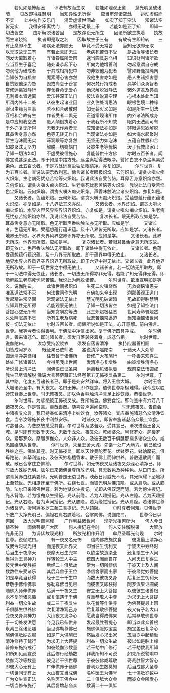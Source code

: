 <!-- { "loadSidebar": true } -->
　　若见如是怖起因　　识法有故而生取
　　若能如理观正道　　慧光明见破诸暗
　　见故即得胜慧明　　当知异性无所得
　　应当审观诸空处　　运动虚假而不实
　　此中勿作安乐门　　渴爱虚诳世间故
　　如实了知于空法　　知诸法空皆无实
　　我得安乐离忧门　　亦得无动最上乐
　　若能如是正了知　　即知一切法皆空
　　由斯解脱诸苦因　　是故诤讼无所立
　　因诸所欲生执着　　执故而生诸娆恼
　　执者即是取之名　　因取故生于三有
　　有故有生即轮转　　三有止息即不生
　　老病死法亦随无　　毕竟不受无常苦
　　当知无欲即无取　　以无取故无三有
　　有若止息即无生　　老病死苦皆不受
　　是故汝等诸长者　　同发舍离取着心
　　弃诸眷属所爱因　　速当圆具苾刍相
　　知识财利诸所欲　　应当互生于喜足
　　随处谦恭起下心　　所向为他增善利
　　勿起意谓自守戒　　勿观他为破戒者
　　于其戒相持犯中　　勿非毁他为犯者
　　譬如野鹿投绳网　　当知彼为自损害
　　魔索缚心害亦然　　毁他生害亦如是
　　愚人生诸损害意　　自赞毁他深为咎
　　毁戒尚息于谤言　　何况梵行持戒者
　　具学仙众勇智者　　常修远离寂静行
　　弃舍身命无爱心　　勤求解脱寂静法
　　诸外道辈及典章　　无利根本皆远离
　　爱乐甚深正法门　　彼法宣说真空理
　　心根本处此当知　　所谓内外十二处
　　从彼生起诸业因　　业久住处谓思法
　　眼根色境二种缘　　眼识生缘为三事
　　若不和合破散时　　如无薪火义如是
　　如是所生一切法　　互相和合故有生
　　作者受者二俱无　　正道常现诸所作
　　内外诸法所成身　　是中应知我空法
　　愚人颠倒执着心　　于我我所不知故
　　眼内无法而可有　　于外亦复无所得
　　无我无作寿者无　　应知诸法亦如是
　　非眼遍思欲解脱　　耳鼻舌身意亦然
　　色等无转无作门　　当观诸法亦如是
　　如大海水起聚时　　暂生泡沫而无实
　　谛观眼等亦复然　　无坚无力如泡沫
　　五蕴自性假和合　　如彼聚沫无坚力
　　解脱一切娆恼门　　及彼生老等忧恼
　　汝于我教出家已　　了知一切法如幻
　　不虚受彼信施心　　复能普供十方佛
　　尔时五百长者。闻佛宣说甚深正法。即于如是中路方处。远尘离垢得法眼净。譬如白衣不杂尘黑易受染色。此五百长者。于是方处远离尘垢法眼清净。亦复如是。
　　尔时世尊。复为五百长者。宣说法要示教利喜。佛言诸长者眼极炽焰。云何炽焰。谓贪火嗔火痴火炽焰。生老病死忧悲苦恼等火炽焰。我说此法自受苦恼。耳鼻舌身意炽焰亦然。云何炽焰。谓贪火嗔火痴火炽焰。生老病死忧悲苦恼等火炽焰。我说此法自受苦恼色尘炽焰。云何炽焰。谓贪火嗔火痴火炽焰。声香味触法尘诸火炽焰。亦复如是。
　　又诸长者。色蕴炽焰。云何炽焰。谓贪火嗔火痴火炽焰。受蕴想蕴行蕴识蕴诸火炽焰。亦复如是。十八界法其义亦然。
　　又诸长者。地界炽焰。谓贪火嗔火痴火炽焰。水界火界风界空界识界炽焰。亦复如是。谓贪火嗔火痴火炽焰。生老病死忧悲苦恼炽焰亦然。我说此法自受苦恼。
　　复次长者。眼无所取应如是学。耳鼻舌身意亦无所取。色无所取声香味触法亦无所取。应如是学。
　　又诸长者。色蕴无所取。受蕴想蕴行蕴识蕴。及十八界皆无所取。应如是学。又诸长者。地界无所取。水界火界风界空界识界亦无所取。应如是学。
　　又诸长者。此界无所取。他界无所取。应如是学。
　　复次诸长者。若眼耳鼻舌身意无所取故。即无依止。色声香味触法无所取故。即于诸处中得无依止。
　　又诸长者。色蕴受蕴想蕴行蕴识蕴。及十八界无所取故。即于蕴界中得无依止。
　　又诸长者。地界水界火界风界空界识界无所取故。即于六界中得无依止。又诸长者。此界他界无所取故。即于一切世界之中得无依止。
　　又诸长者。若一切法无所取故。即于一切法中得无依止。诸长者。一切法无所得亦非无得。若能了知无得非无得。即能解脱生老病死忧悲苦恼。我说此为解脱诸苦。
　　尔时世尊。欲重宣明如是等义。说伽陀曰。
　　此诸世间极炽焰　　生死二火镇烧然
　　无救娆恼诸愚夫　　唯圣道法常不灭
　　何法世间作光明　　有佛如来今出现
　　刹那善观正道门　　发起精进常坚固
　　常观诸法无依止　　慧光明见破诸暗
　　见故即得胜慧明　　应知异性无所得
　　若能观察无依止　　了知一切法皆空
　　如是了知空法门　　菩提心空无所有
　　当知贪嗔痴等法　　此三炽焰极猛恶
　　世间寿命普烧然　　久处睡眠愚不觉
　　所有生老及病死　　忧悲苦恼常逼迫
　　当知娆恼诸世间　　彼一切法无依止
　　尔时五百长者。闻佛所说如是正法。心开意解。前白佛言。世尊。我等今者快得善利。于佛法中净信出家。复于佛所圆具净戒。
　　尔时佛言。善来诸苾刍。即时诸长者。须发自落袈裟着身。成苾刍相。
　　尔时世尊。说伽陀曰。
　　汝念受持袈裟衣　　须发自落皆清净
　　执持应器善相圆　　一切皆成阿罗汉
　　既证果已依师法　　各说清净嗢陀南
　　于诸天人大众前　　圆满清净苾刍相
　　往昔曾于诸佛所　　皆修广大布施行
　　一呼善来欢喜生　　处处广修诸善法
　　今得见我出世间　　发清净心复增胜
　　由彼增胜清净心　　听说最上清净法
　　闻佛语已证圣果　　远离我见诸执着
　　现前空法悟圆成　　我生已尽皆解脱
佛说大乘菩萨藏正法经卷第五无怖夜叉品第二
　　尔时世尊。于其中路。化度五百诸长者已。即于是处安然详审。将入王舍大城。
　　尔时王舍大城诸贤圣中。有大夜叉。名曰无怖。即作是念。值佛世尊斯极难得。我今应以胜妙饮食奉上世尊。时无怖夜叉。即以色香味触清净具足上妙饮食。恭奉世尊。
　　尔时世尊。为悲愍彼无怖夜叉故。受所施食。佛受食讫。即时空中有六万八千诸夜叉众。作是赞言。善哉善哉。随喜赞声遍闻空界。
　　时无怖夜叉。告自会中诸夜叉众言。我已持奉如来清净上妙饮食。汝等诸众。宜应奉施诸苾刍众清净饮食。当令汝等施长夜中利益安乐。
　　时诸夜叉。即皆奉施诸苾刍众最上饮食。时苾刍众。为悲愍故悉受其食。尔时世尊及苾刍众。受其食已。渐次进诣王舍大城。是时即有无数千天众。无数千龙众。夜叉众。乾闼婆众。阿修罗众。迦楼罗众。紧那罗众。摩睺罗伽众。人众非人众。及彼无数百千俱胝那庾多诸众生众。咸悉围绕随从世尊。
　　尔时世尊。未至王舍大城。先诣一处广大地方。到已敷设胜妙之座。佛处其座。时无怖夜叉。即以天妙曼陀罗花。优钵罗花。钵讷摩花。俱母陀花。奔拏利迦花。及彼天妙栴檀香末。散于佛上而伸供养。普散遍散周广而散。散已合掌住立佛前。
　　尔时世尊。如无怖夜叉及诸夜叉众深心清净已。即时放大殊妙光明。法尔已来诸佛世尊所放光明。具无数色及种种色。从口门出。所谓青黄赤白红紫碧绿。光明普照无边世界。映蔽日月威光不现。其光照耀下至地狱上至梵世。光相旋还至于佛所。右绕七匝。而彼光明从佛顶隐。或从肩隐。或从膝隐。法尔已来诸佛世尊。若为地狱众生授记。光即从佛双足而隐。若为傍生授记。光从背隐。若为饿鬼众生授记。光从前隐。若为人趣授记。光从左隐。若为天趣授记。光从右隐。若为声闻授记。光从膝隐。若为缘觉授记。光从肩隐。若诸佛世尊为诸菩萨。授阿耨多罗三藐三菩提记。光从顶隐。
　　尔时尊者阿难。见佛世尊所放广大净光明已。偏袒右肩右膝着地。合掌向佛。说伽陀曰。
　　世尊今日以何因　　放大光明普照耀
　　广作利益诸世间　　现斯光相何所为
　　何人今日植圣种　　闻佛菩提广大因
　　何人授记在今时　　何人安住解脱果
　　大智放光非无因　　为调伏故现光相
　　所放光相作开明　　牟尼圣尊光何现
　　尔时世尊。说伽陀曰。
　　有一夜叉名无怖　　信向佛故施饮食
　　彼发最上清净心　　故我今时现光相
　　而是夜叉此界灭　　即当往生忉利天
　　于彼天中寿终时　　后当生于夜摩天
　　夜摩灭已生兜率　　以欲尘故造染业
　　还复堕生于人间　　当得为王具神力
　　作转轮王人中主　　统四大洲而自在
　　人间灭已复得生　　彼梵世中受胜报
　　后经二十俱胝劫　　常为一切所恭信
　　于彼天上及人间　　数数往来受诸乐
　　其后弃舍于王位　　净信舍家而出家
　　于彼缘觉妙菩提　　如是毕竟当获得
　　经于三十千生中　　而数灭彼夜叉身
　　后复还生忉利天　　恭敬于佛作佛事
　　弥勒尊佛当见已　　而彼夜叉即获得
　　阿罗汉果证圆成　　随佛大师伸供养
　　后满一千夜叉生　　安立无上大菩提
　　以彼彼生诸善根　　永不复堕诸恶趣
　　或复值遇于千佛　　尊重恭敬人中尊
　　为求无上大菩提　　利益一切众生故
　　或二三千夜叉生　　以花鬘等作供养
　　为佛菩提最上因　　千俱胝生供养佛
　　次复清净观己身　　后复尊敬佛菩提
　　夜叉有子名大山　　受夜叉身具神力
　　大山夜叉发净心　　愿我当得成佛果
　　后常恭敬佛世尊　　于一切处发洪愿
　　今见我已伸供养　　发起最胜菩提心
　　即当以此众善根　　永离三涂诸恶趣
　　当见弥勒尊佛已　　施佛俱胝妙宝盖
　　施宝盖已复净心　　施佛俱胝妙衣服
　　如是广大供施已　　然后发心求出家
　　五百岁中起精勤　　清净修持于梵行
　　为求无上大菩提　　利益一切众生故
　　彼以如是胜上缘　　普修布施持戒行
　　如彼殑伽沙数量　　若干劫中广修行
　　若干劫数我所知　　如所知见而宣说
　　此后修行经劫数　　非我所知不可说
　　如先所说譬喻中　　殑伽河沙等数量
　　彼见若干佛世尊　　于彼彼佛咸尊敬
　　奇哉胜智大智心　　即彼大心无有上
　　广伸供养于诸佛　　普利众生数莫知
　　后当成佛大圣尊　　一切世间无有上
　　大山夜叉当成佛　　名称医王为佛号
　　七十俱胝岁数中　　广为众生宣正法
　　名称医王佛会中　　二十俱胝大众会
　　而彼众会所发心　　一切当修布施行
　　其后复增苾刍众　　数满二十一俱胝
